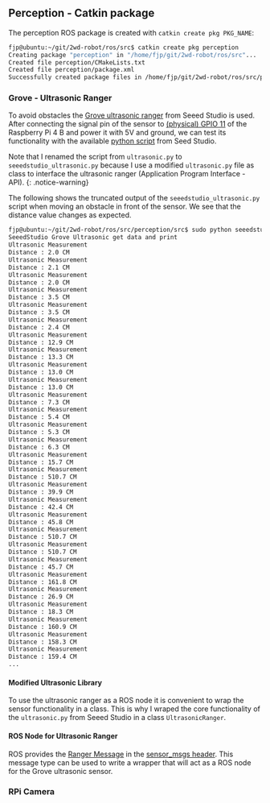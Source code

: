 ## Perception - Catkin package

The perception ROS package is created with `catkin create pkg PKG_NAME`:

```bash
fjp@ubuntu:~/git/2wd-robot/ros/src$ catkin create pkg perception
Creating package "perception" in "/home/fjp/git/2wd-robot/ros/src"...
Created file perception/CMakeLists.txt
Created file perception/package.xml
Successfully created package files in /home/fjp/git/2wd-robot/ros/src/perception.
```

### Grove - Ultrasonic Ranger

To avoid obstacles the [Grove ultrasonic ranger](http://wiki.seeedstudio.com/Grove-Ultrasonic_Ranger/) from Seeed Studio is used. After connecting the signal pin of the sensor to [(physical) GPIO 11](https://pinout.xyz/pinout/pin11_gpio17#) of the Raspberry Pi 4 B and power it with 5V and ground, we can test its functionality with the available 
[python script](https://github.com/Seeed-Studio/Grove-RaspberryPi/blob/master/Grove%20-%20Ultrasonic%20Ranger/ultrasonic.py) from Seed Studio.

Note that I renamed the script from `ultrasonic.py` to `seeedstudio_ultrasonic.py` because I use
a modified `ultrasonic.py` file as class to interface the ultrasonic ranger (Application Program Interface - API).
{: .notice-warning}

The following shows the truncated output of the `seeedstudio_ultrasonic.py` script when moving an obstacle in front of the sensor. We see that the distance value changes as expected. 

```bash
fjp@ubuntu:~/git/2wd-robot/ros/src/perception/src$ sudo python seeedstudio_ultrasonic.py 
SeeedStudio Grove Ultrasonic get data and print
Ultrasonic Measurement
Distance : 2.0 CM
Ultrasonic Measurement
Distance : 2.1 CM
Ultrasonic Measurement
Distance : 2.0 CM
Ultrasonic Measurement
Distance : 3.5 CM
Ultrasonic Measurement
Distance : 3.5 CM
Ultrasonic Measurement
Distance : 2.4 CM
Ultrasonic Measurement
Distance : 12.9 CM
Ultrasonic Measurement
Distance : 13.3 CM
Ultrasonic Measurement
Distance : 13.0 CM
Ultrasonic Measurement
Distance : 13.0 CM
Ultrasonic Measurement
Distance : 7.3 CM
Ultrasonic Measurement
Distance : 5.4 CM
Ultrasonic Measurement
Distance : 5.3 CM
Ultrasonic Measurement
Distance : 6.3 CM
Ultrasonic Measurement
Distance : 15.7 CM
Ultrasonic Measurement
Distance : 510.7 CM
Ultrasonic Measurement
Distance : 39.9 CM
Ultrasonic Measurement
Distance : 42.4 CM
Ultrasonic Measurement
Distance : 45.8 CM
Ultrasonic Measurement
Distance : 510.7 CM
Ultrasonic Measurement
Distance : 510.7 CM
Ultrasonic Measurement
Distance : 45.7 CM
Ultrasonic Measurement
Distance : 161.8 CM
Ultrasonic Measurement
Distance : 26.9 CM
Ultrasonic Measurement
Distance : 18.3 CM
Ultrasonic Measurement
Distance : 160.9 CM
Ultrasonic Measurement
Distance : 158.3 CM
Ultrasonic Measurement
Distance : 159.4 CM
...
``` 
#### Modified Ultrasonic Library

To use the ultrasonic ranger as a ROS node it is convenient to wrap the sensor functionality in a class.
This is why I wraped the core functionality of the `ultrasonic.py` from Seeed Studio in a class `UltrasonicRanger`.


#### ROS Node for Ultrasonic Ranger

ROS provides the [Ranger Message](http://docs.ros.org/melodic/api/sensor_msgs/html/msg/Range.html) in the [sensor_msgs header](https://wiki.ros.org/sensor_msgs). This message type can be used to write a wrapper that will act as a ROS node for the Grove ultrasonic sensor.


### RPi Camera

